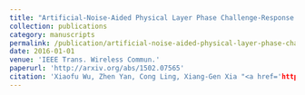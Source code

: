 ```yaml
---
title: "Artificial-Noise-Aided Physical Layer Phase Challenge-Response Authentication for Practical OFDM Transmission"
collection: publications
category: manuscripts
permalink: /publication/artificial-noise-aided-physical-layer-phase-challenge-response-authentication-for-practical-ofdm-transmission
date: 2016-01-01
venue: 'IEEE Trans. Wireless Commun.'
paperurl: 'http://arxiv.org/abs/1502.07565'
citation: 'Xiaofu Wu, Zhen Yan, Cong Ling, Xiang-Gen Xia "<a href='http://arxiv.org/abs/1502.07565'>Artificial-Noise-Aided Physical Layer Phase Challenge-Response Authentication for Practical OFDM Transmission</a>", IEEE Trans. Wireless Commun., vol. 15, pp. 6611-6625, Oct. 2016.'
---
```

